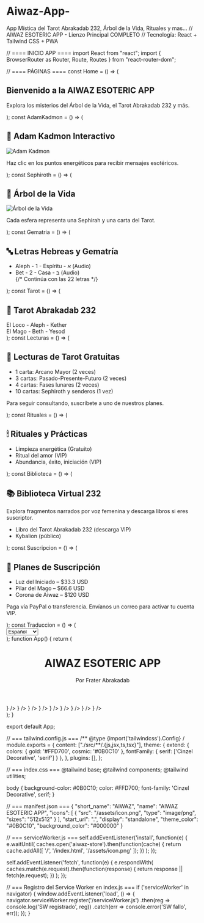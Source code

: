 # Aiwaz-App-
App Mística del Tarot Abrakadab 232, Árbol de la Vida, Rituales y mas...
// AIWAZ ESOTERIC APP - Lienzo Principal COMPLETO
// Tecnología: React + Tailwind CSS + PWA

// ==== INICIO APP ====
import React from "react";
import { BrowserRouter as Router, Route, Routes } from "react-router-dom";

// ==== PÁGINAS ====
const Home = () => (

<div className="p-8 text-center"> <h2 className="text-3xl mb-4">Bienvenido a la AIWAZ ESOTERIC APP</h2> <p className="text-lg">Explora los misterios del Árbol de la Vida, el Tarot Abrakadab 232 y más.</p> </div> );
const AdamKadmon = () => (

<div className="p-8"> <h2 className="text-2xl mb-4">🌟 Adam Kadmon Interactivo</h2> <img src="/assets/adam-kadmon.png" alt="Adam Kadmon" className="mx-auto mb-4" /> <p className="text-center">Haz clic en los puntos energéticos para recibir mensajes esotéricos.</p> </div> );
const Sephiroth = () => (

<div className="p-8"> <h2 className="text-2xl mb-4">🌳 Árbol de la Vida</h2> <img src="/assets/sephiroth.png" alt="Árbol de la Vida" className="mx-auto mb-4" /> <p className="text-center">Cada esfera representa una Sephirah y una carta del Tarot.</p> </div> );
const Gematria = () => (

<div className="p-8"> <h2 className="text-2xl mb-4">🔤 Letras Hebreas y Gematría</h2> <ul className="list-disc list-inside"> <li>Aleph - 1 - Espíritu - א (Audio)</li> <li>Bet - 2 - Casa - ב (Audio)</li> {/* Continúa con las 22 letras */} </ul> </div> );
const Tarot = () => (

<div className="p-8"> <h2 className="text-2xl mb-4">🎴 Tarot Abrakadab 232</h2> <div className="grid grid-cols-2 md:grid-cols-4 gap-4"> <div className="bg-black border border-gold p-2">El Loco - Aleph - Kether</div> <div className="bg-black border border-gold p-2">El Mago - Beth - Yesod</div> </div> </div> );
const Lecturas = () => (

<div className="p-8"> <h2 className="text-2xl mb-4">🔮 Lecturas de Tarot Gratuitas</h2> <ul className="list-decimal list-inside mb-4"> <li>1 carta: Arcano Mayor (2 veces)</li> <li>3 cartas: Pasado-Presente-Futuro (2 veces)</li> <li>4 cartas: Fases lunares (2 veces)</li> <li>10 cartas: Sephiroth y senderos (1 vez)</li> </ul> <p className="italic">Para seguir consultando, suscríbete a uno de nuestros planes.</p> </div> );
const Rituales = () => (

<div className="p-8"> <h2 className="text-2xl mb-4">🕯 Rituales y Prácticas</h2> <ul className="list-disc list-inside"> <li>Limpieza energética (Gratuito)</li> <li>Ritual del amor (VIP)</li> <li>Abundancia, éxito, iniciación (VIP)</li> </ul> </div> );
const Biblioteca = () => (

<div className="p-8"> <h2 className="text-2xl mb-4">📚 Biblioteca Virtual 232</h2> <p>Explora fragmentos narrados por voz femenina y descarga libros si eres suscriptor.</p> <ul className="list-disc list-inside mt-4"> <li>Libro del Tarot Abrakadab 232 (descarga VIP)</li> <li>Kybalion (público)</li> </ul> </div> );
const Suscripcion = () => (

<div className="p-8"> <h2 className="text-2xl mb-4">💎 Planes de Suscripción</h2> <ul className="list-disc list-inside"> <li>Luz del Iniciado – $33.3 USD</li> <li>Pilar del Mago – $66.6 USD</li> <li>Corona de Aiwaz – $120 USD</li> </ul> <p className="mt-4 italic">Paga vía PayPal o transferencia. Envíanos un correo para activar tu cuenta VIP.</p> </div> );
const Traduccion = () => (

<div className="flex justify-end p-2"> <select className="bg-black border border-gold text-gold"> <option>Español</option> <option>Inglés</option> <option>Francés</option> <option>Japonés</option> <option>Portugués</option> <option>Italiano</option> <option>Alemán</option> </select> </div> );
function App() {
return (
<Router>
<div className="bg-black text-gold min-h-screen font-serif">
<header className="text-center p-4 border-b border-gold">
<h1 className="text-4xl font-bold tracking-widest">AIWAZ ESOTERIC APP</h1>
<p className="text-sm">Por Frater Abrakadab</p>
</header>
<Traduccion />
<Routes>
<Route path="/" element={<Home />} />
<Route path="/adam-kadmon" element={<AdamKadmon />} />
<Route path="/sephiroth" element={<Sephiroth />} />
<Route path="/gematria" element={<Gematria />} />
<Route path="/tarot" element={<Tarot />} />
<Route path="/biblioteca" element={<Biblioteca />} />
<Route path="/rituales" element={<Rituales />} />
<Route path="/lecturas" element={<Lecturas />} />
<Route path="/suscripcion" element={<Suscripcion />} />
</Routes>
</div>
</Router>
);
}

export default App;

// === tailwind.config.js ===
/** @type {import('tailwindcss').Config} /
module.exports = {
content: ["./src/**/.{js,jsx,ts,tsx}"],
theme: {
extend: {
colors: {
gold: '#FFD700',
cosmic: '#0B0C10'
},
fontFamily: {
serif: ['Cinzel Decorative', 'serif']
}
},
},
plugins: [],
};

// === index.css ===
@tailwind base;
@tailwind components;
@tailwind utilities;

body {
background-color: #0B0C10;
color: #FFD700;
font-family: 'Cinzel Decorative', serif;
}

// === manifest.json ===
{
"short_name": "AIWAZ",
"name": "AIWAZ ESOTERIC APP",
"icons": [
{
"src": "/assets/icon.png",
"type": "image/png",
"sizes": "512x512"
}
],
"start_url": ".",
"display": "standalone",
"theme_color": "#0B0C10",
"background_color": "#000000"
}

// === serviceWorker.js ===
self.addEventListener('install', function(e) {
e.waitUntil(
caches.open('aiwaz-store').then(function(cache) {
return cache.addAll([
'/',
'/index.html',
'/assets/icon.png'
]);
})
);
});

self.addEventListener('fetch', function(e) {
e.respondWith(
caches.match(e.request).then(function(response) {
return response || fetch(e.request);
})
);
});

// === Registro del Service Worker en index.js ===
if ('serviceWorker' in navigator) {
window.addEventListener('load', () => {
navigator.serviceWorker.register('/serviceWorker.js')
.then(reg => console.log('SW registrado', reg))
.catch(err => console.error('SW fallo', err));
});
}
